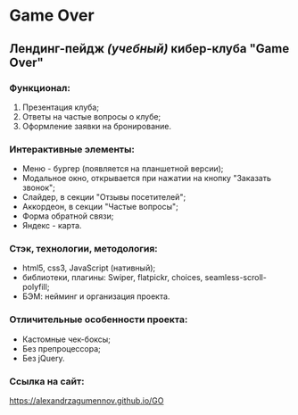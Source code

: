 # **Game Over**
## Лендинг-пейдж *(учебный)* кибер-клуба "Game Over"
### Функционал:
1. Презентация клуба;
2. Ответы на частые вопросы о клубе;   
3. Оформление заявки на бронирование.

### Интерактивные элементы:
- Меню - бургер (появляется на планшетной версии);
- Модальное окно, открывается при нажатии на кнопку "Заказать звонок"; 
- Слайдер, в секции "Отзывы посетителей"; 
- Аккордеон, в секции "Частые вопросы"; 
- Форма обратной связи;  
- Яндекс - карта.  

### Стэк, технологии, методология:
* html5, css3, JavaScript (нативный);
* библиотеки, плагины: Swiper, flatpickr, choices, seamless-scroll-polyfill;
* БЭМ: нейминг и организация проекта.

### Отличительные особенности проекта: 
- Кастомные чек-боксы;
- Без препроцессора;
- Без jQuery.

### Ссылка на сайт:  
https://alexandrzagumennov.github.io/GO






